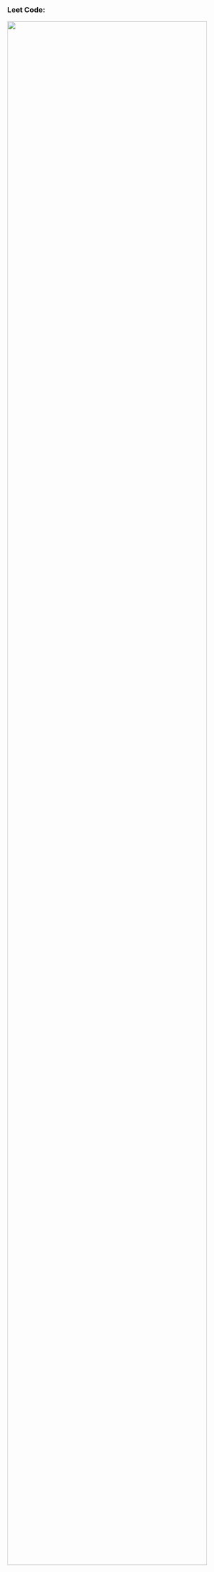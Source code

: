 ### Leet Code:
  [<img  width="95%" high src="[https://leetcard.jacoblin.cool/yaroshenkonikita?theme=dark&font=Kelly%20Slab&ext=activity]">](https://leetcode.com/yaroshenkonikita/)
